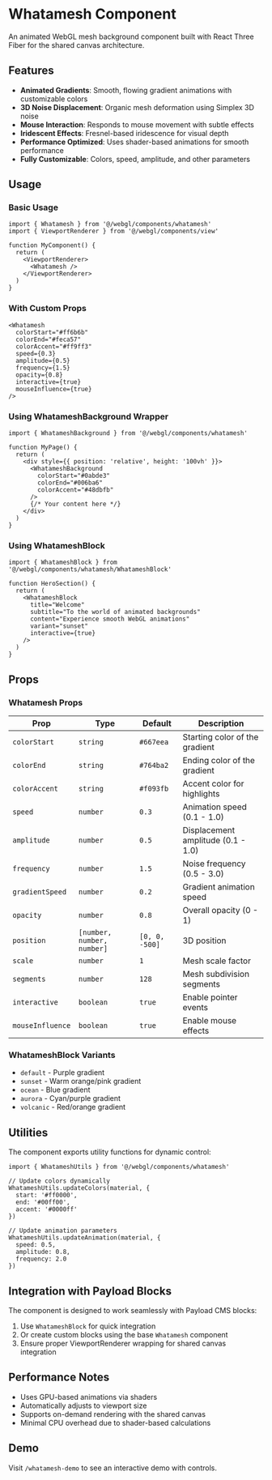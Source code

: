 # Whatamesh Component

An animated WebGL mesh background component built with React Three Fiber for the shared canvas architecture.

## Features

- **Animated Gradients**: Smooth, flowing gradient animations with customizable colors
- **3D Noise Displacement**: Organic mesh deformation using Simplex 3D noise
- **Mouse Interaction**: Responds to mouse movement with subtle effects
- **Iridescent Effects**: Fresnel-based iridescence for visual depth
- **Performance Optimized**: Uses shader-based animations for smooth performance
- **Fully Customizable**: Colors, speed, amplitude, and other parameters

## Usage

### Basic Usage

```tsx
import { Whatamesh } from '@/webgl/components/whatamesh'
import { ViewportRenderer } from '@/webgl/components/view'

function MyComponent() {
  return (
    <ViewportRenderer>
      <Whatamesh />
    </ViewportRenderer>
  )
}
```

### With Custom Props

```tsx
<Whatamesh
  colorStart="#ff6b6b"
  colorEnd="#feca57"
  colorAccent="#ff9ff3"
  speed={0.3}
  amplitude={0.5}
  frequency={1.5}
  opacity={0.8}
  interactive={true}
  mouseInfluence={true}
/>
```

### Using WhatameshBackground Wrapper

```tsx
import { WhatameshBackground } from '@/webgl/components/whatamesh'

function MyPage() {
  return (
    <div style={{ position: 'relative', height: '100vh' }}>
      <WhatameshBackground
        colorStart="#0abde3"
        colorEnd="#006ba6"
        colorAccent="#48dbfb"
      />
      {/* Your content here */}
    </div>
  )
}
```

### Using WhatameshBlock

```tsx
import { WhatameshBlock } from '@/webgl/components/whatamesh/WhatameshBlock'

function HeroSection() {
  return (
    <WhatameshBlock
      title="Welcome"
      subtitle="To the world of animated backgrounds"
      content="Experience smooth WebGL animations"
      variant="sunset"
      interactive={true}
    />
  )
}
```

## Props

### Whatamesh Props

| Prop | Type | Default | Description |
|------|------|---------|-------------|
| `colorStart` | `string` | `#667eea` | Starting color of the gradient |
| `colorEnd` | `string` | `#764ba2` | Ending color of the gradient |
| `colorAccent` | `string` | `#f093fb` | Accent color for highlights |
| `speed` | `number` | `0.3` | Animation speed (0.1 - 1.0) |
| `amplitude` | `number` | `0.5` | Displacement amplitude (0.1 - 1.0) |
| `frequency` | `number` | `1.5` | Noise frequency (0.5 - 3.0) |
| `gradientSpeed` | `number` | `0.2` | Gradient animation speed |
| `opacity` | `number` | `0.8` | Overall opacity (0 - 1) |
| `position` | `[number, number, number]` | `[0, 0, -500]` | 3D position |
| `scale` | `number` | `1` | Mesh scale factor |
| `segments` | `number` | `128` | Mesh subdivision segments |
| `interactive` | `boolean` | `true` | Enable pointer events |
| `mouseInfluence` | `boolean` | `true` | Enable mouse effects |

### WhatameshBlock Variants

- `default` - Purple gradient
- `sunset` - Warm orange/pink gradient
- `ocean` - Blue gradient
- `aurora` - Cyan/purple gradient
- `volcanic` - Red/orange gradient

## Utilities

The component exports utility functions for dynamic control:

```tsx
import { WhatameshUtils } from '@/webgl/components/whatamesh'

// Update colors dynamically
WhatameshUtils.updateColors(material, {
  start: '#ff0000',
  end: '#00ff00',
  accent: '#0000ff'
})

// Update animation parameters
WhatameshUtils.updateAnimation(material, {
  speed: 0.5,
  amplitude: 0.8,
  frequency: 2.0
})
```

## Integration with Payload Blocks

The component is designed to work seamlessly with Payload CMS blocks:

1. Use `WhatameshBlock` for quick integration
2. Or create custom blocks using the base `Whatamesh` component
3. Ensure proper ViewportRenderer wrapping for shared canvas integration

## Performance Notes

- Uses GPU-based animations via shaders
- Automatically adjusts to viewport size
- Supports on-demand rendering with the shared canvas
- Minimal CPU overhead due to shader-based calculations

## Demo

Visit `/whatamesh-demo` to see an interactive demo with controls.